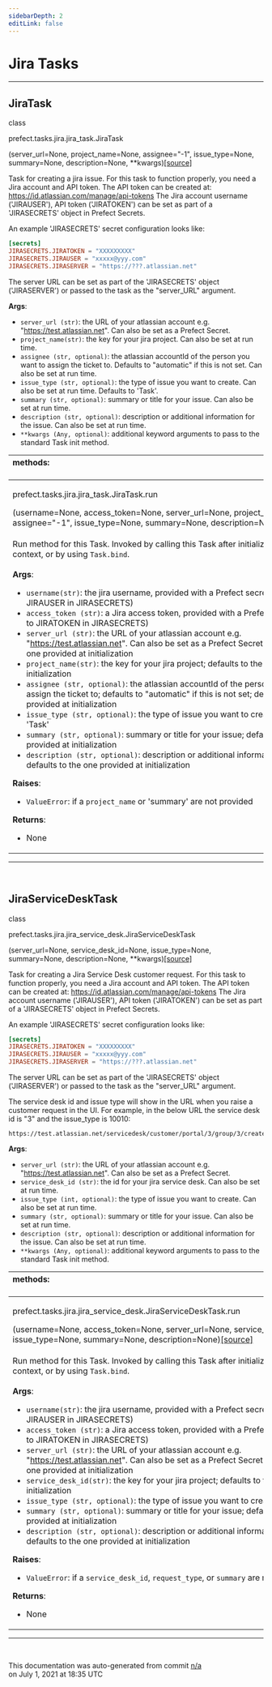 ```yaml
---
sidebarDepth: 2
editLink: false
---
```

# Jira Tasks
---
 ## JiraTask
 <div class='class-sig' id='prefect-tasks-jira-jira-task-jiratask'><p class="prefect-sig">class </p><p class="prefect-class">prefect.tasks.jira.jira_task.JiraTask</p>(server_url=None, project_name=None, assignee=&quot;-1&quot;, issue_type=None, summary=None, description=None, **kwargs)<span class="source"><a href="https://github.com/PrefectHQ/prefect/blob/master/src/prefect/tasks/jira/jira_task.py#L8">[source]</a></span></div>

Task for creating a jira issue. For this task to function properly, you need a Jira account and API token.  The API token can be created at: https://id.atlassian.com/manage/api-tokens The Jira account username ('JIRAUSER'), API token ('JIRATOKEN') can be set as part of a 'JIRASECRETS' object in Prefect Secrets.

An example 'JIRASECRETS' secret configuration looks like:


```toml
[secrets]
JIRASECRETS.JIRATOKEN = "XXXXXXXXX"
JIRASECRETS.JIRAUSER = "xxxxx@yyy.com"
JIRASECRETS.JIRASERVER = "https://???.atlassian.net"

```

The server URL can be set as part of the 'JIRASECRETS' object ('JIRASERVER') or passed to the task as the "server_URL" argument.

**Args**:     <ul class="args"><li class="args">`server_url (str)`: the URL of your atlassian account e.g.         "https://test.atlassian.net".  Can also be set as a Prefect Secret.     </li><li class="args">`project_name(str)`:  the key for your jira project. Can also be set at run time.     </li><li class="args">`assignee (str, optional)`: the atlassian accountId of the person you want to assign         the ticket to.  Defaults to "automatic" if this is not set. Can also be set at run         time.     </li><li class="args">`issue_type (str, optional)`: the type of issue you want to create.  Can also be set at         run time. Defaults to 'Task'.     </li><li class="args">`summary (str, optional)`: summary or title for your issue. Can also be set at run time.     </li><li class="args">`description (str, optional)`: description or additional information for the issue. Can         also be set at run time.     </li><li class="args">`**kwargs (Any, optional)`: additional keyword arguments to pass to the standard Task         init method.</li></ul>

|methods: &nbsp;&nbsp;&nbsp;&nbsp;&nbsp;&nbsp;&nbsp;&nbsp;&nbsp;&nbsp;&nbsp;&nbsp;&nbsp;&nbsp;&nbsp;&nbsp;&nbsp;&nbsp;&nbsp;&nbsp;&nbsp;&nbsp;&nbsp;&nbsp;&nbsp;&nbsp;&nbsp;&nbsp;&nbsp;&nbsp;&nbsp;&nbsp;&nbsp;&nbsp;&nbsp;&nbsp;&nbsp;&nbsp;&nbsp;&nbsp;&nbsp;&nbsp;&nbsp;&nbsp;&nbsp;&nbsp;&nbsp;&nbsp;&nbsp;&nbsp;&nbsp;&nbsp;&nbsp;&nbsp;&nbsp;&nbsp;&nbsp;&nbsp;&nbsp;&nbsp;&nbsp;&nbsp;&nbsp;&nbsp;&nbsp;&nbsp;&nbsp;&nbsp;&nbsp;&nbsp;&nbsp;&nbsp;&nbsp;&nbsp;&nbsp;&nbsp;&nbsp;&nbsp;&nbsp;&nbsp;&nbsp;&nbsp;&nbsp;&nbsp;&nbsp;&nbsp;&nbsp;&nbsp;&nbsp;&nbsp;&nbsp;&nbsp;&nbsp;&nbsp;&nbsp;&nbsp;&nbsp;&nbsp;&nbsp;&nbsp;&nbsp;&nbsp;&nbsp;&nbsp;&nbsp;&nbsp;&nbsp;&nbsp;&nbsp;&nbsp;&nbsp;&nbsp;&nbsp;&nbsp;&nbsp;&nbsp;&nbsp;&nbsp;&nbsp;&nbsp;&nbsp;&nbsp;&nbsp;&nbsp;&nbsp;&nbsp;&nbsp;&nbsp;&nbsp;&nbsp;&nbsp;&nbsp;&nbsp;&nbsp;&nbsp;&nbsp;&nbsp;&nbsp;&nbsp;&nbsp;&nbsp;&nbsp;&nbsp;&nbsp;&nbsp;&nbsp;&nbsp;&nbsp;&nbsp;&nbsp;|
|:----|
 | <div class='method-sig' id='prefect-tasks-jira-jira-task-jiratask-run'><p class="prefect-class">prefect.tasks.jira.jira_task.JiraTask.run</p>(username=None, access_token=None, server_url=None, project_name=None, assignee=&quot;-1&quot;, issue_type=None, summary=None, description=None)<span class="source"><a href="https://github.com/PrefectHQ/prefect/blob/master/src/prefect/tasks/jira/jira_task.py#L61">[source]</a></span></div>
<p class="methods">Run method for this Task. Invoked by calling this Task after initialization within a Flow context, or by using `Task.bind`.<br><br>**Args**:     <ul class="args"><li class="args">`username(str)`: the jira username, provided with a Prefect secret (defaults to         JIRAUSER in JIRASECRETS)     </li><li class="args">`access_token (str)`: a Jira access token, provided with a Prefect secret (defaults         to JIRATOKEN in JIRASECRETS)     </li><li class="args">`server_url (str)`: the URL of your atlassian account e.g.         "https://test.atlassian.net".  Can also be set as a Prefect Secret. Defaults to         the one provided at initialization     </li><li class="args">`project_name(str)`:  the key for your jira project; defaults to the one provided         at initialization     </li><li class="args">`assignee (str, optional)`: the atlassian accountId of the person you want to         assign the ticket to; defaults to "automatic" if this is not set; defaults to         the one provided at initialization     </li><li class="args">`issue_type (str, optional)`: the type of issue you want to create; defaults to         'Task'     </li><li class="args">`summary (str, optional)`: summary or title for your issue; defaults to the one         provided at initialization     </li><li class="args">`description (str, optional)`: description or additional information for the issue;         defaults to the one provided at initialization</li></ul> **Raises**:     <ul class="args"><li class="args">`ValueError`: if a `project_name` or 'summary' are not provided</li></ul> **Returns**:     <ul class="args"><li class="args">None</li></ul></p>|

---
<br>

 ## JiraServiceDeskTask
 <div class='class-sig' id='prefect-tasks-jira-jira-service-desk-jiraservicedesktask'><p class="prefect-sig">class </p><p class="prefect-class">prefect.tasks.jira.jira_service_desk.JiraServiceDeskTask</p>(server_url=None, service_desk_id=None, issue_type=None, summary=None, description=None, **kwargs)<span class="source"><a href="https://github.com/PrefectHQ/prefect/blob/master/src/prefect/tasks/jira/jira_service_desk.py#L8">[source]</a></span></div>

Task for creating a Jira Service Desk customer request. For this task to function properly, you need a Jira account and API token.  The API token can be created at: https://id.atlassian.com/manage/api-tokens The Jira account username ('JIRAUSER'), API token ('JIRATOKEN') can be set as part of a 'JIRASECRETS' object in Prefect Secrets.

An example 'JIRASECRETS' secret configuration looks like:


```toml
[secrets]
JIRASECRETS.JIRATOKEN = "XXXXXXXXX"
JIRASECRETS.JIRAUSER = "xxxxx@yyy.com"
JIRASECRETS.JIRASERVER = "https://???.atlassian.net"

```

The server URL can be set as part of the 'JIRASECRETS' object ('JIRASERVER') or passed to the task as the "server_URL" argument.

The service desk id and issue type will show in the URL when you raise a customer request in the UI.  For example, in the below URL the service desk id is "3" and the issue_type is 10010:


```
https://test.atlassian.net/servicedesk/customer/portal/3/group/3/create/10010

````

**Args**:     <ul class="args"><li class="args">`server_url (str)`: the URL of your atlassian account e.g.         "https://test.atlassian.net".  Can also be set as a Prefect Secret.     </li><li class="args">`service_desk_id (str)`:  the id for your jira service desk. Can also be set at run time.     </li><li class="args">`issue_type (int, optional)`: the type of issue you want to create.  Can also be set at         run time.     </li><li class="args">`summary (str, optional)`: summary or title for your issue. Can also be set at run time.     </li><li class="args">`description (str, optional)`: description or additional information for the issue. Can         also be set at run time.     </li><li class="args">`**kwargs (Any, optional)`: additional keyword arguments to pass to the standard Task         init method.</li></ul>

|methods: &nbsp;&nbsp;&nbsp;&nbsp;&nbsp;&nbsp;&nbsp;&nbsp;&nbsp;&nbsp;&nbsp;&nbsp;&nbsp;&nbsp;&nbsp;&nbsp;&nbsp;&nbsp;&nbsp;&nbsp;&nbsp;&nbsp;&nbsp;&nbsp;&nbsp;&nbsp;&nbsp;&nbsp;&nbsp;&nbsp;&nbsp;&nbsp;&nbsp;&nbsp;&nbsp;&nbsp;&nbsp;&nbsp;&nbsp;&nbsp;&nbsp;&nbsp;&nbsp;&nbsp;&nbsp;&nbsp;&nbsp;&nbsp;&nbsp;&nbsp;&nbsp;&nbsp;&nbsp;&nbsp;&nbsp;&nbsp;&nbsp;&nbsp;&nbsp;&nbsp;&nbsp;&nbsp;&nbsp;&nbsp;&nbsp;&nbsp;&nbsp;&nbsp;&nbsp;&nbsp;&nbsp;&nbsp;&nbsp;&nbsp;&nbsp;&nbsp;&nbsp;&nbsp;&nbsp;&nbsp;&nbsp;&nbsp;&nbsp;&nbsp;&nbsp;&nbsp;&nbsp;&nbsp;&nbsp;&nbsp;&nbsp;&nbsp;&nbsp;&nbsp;&nbsp;&nbsp;&nbsp;&nbsp;&nbsp;&nbsp;&nbsp;&nbsp;&nbsp;&nbsp;&nbsp;&nbsp;&nbsp;&nbsp;&nbsp;&nbsp;&nbsp;&nbsp;&nbsp;&nbsp;&nbsp;&nbsp;&nbsp;&nbsp;&nbsp;&nbsp;&nbsp;&nbsp;&nbsp;&nbsp;&nbsp;&nbsp;&nbsp;&nbsp;&nbsp;&nbsp;&nbsp;&nbsp;&nbsp;&nbsp;&nbsp;&nbsp;&nbsp;&nbsp;&nbsp;&nbsp;&nbsp;&nbsp;&nbsp;&nbsp;&nbsp;&nbsp;&nbsp;&nbsp;&nbsp;&nbsp;|
|:----|
 | <div class='method-sig' id='prefect-tasks-jira-jira-service-desk-jiraservicedesktask-run'><p class="prefect-class">prefect.tasks.jira.jira_service_desk.JiraServiceDeskTask.run</p>(username=None, access_token=None, server_url=None, service_desk_id=None, issue_type=None, summary=None, description=None)<span class="source"><a href="https://github.com/PrefectHQ/prefect/blob/master/src/prefect/tasks/jira/jira_service_desk.py#L64">[source]</a></span></div>
<p class="methods">Run method for this Task. Invoked by calling this Task after initialization within a Flow context, or by using `Task.bind`.<br><br>**Args**:     <ul class="args"><li class="args">`username(str)`: the jira username, provided with a Prefect secret (defaults to         JIRAUSER in JIRASECRETS)     </li><li class="args">`access_token (str)`: a Jira access token, provided with a Prefect secret (defaults         to JIRATOKEN in JIRASECRETS)     </li><li class="args">`server_url (str)`: the URL of your atlassian account e.g.         "https://test.atlassian.net".  Can also be set as a Prefect Secret. Defaults to         the one provided at initialization     </li><li class="args">`service_desk_id(str)`:  the key for your jira project; defaults to the one         provided at initialization     </li><li class="args">`issue_type (str, optional)`: the type of issue you want to create;     </li><li class="args">`summary (str, optional)`: summary or title for your issue; defaults to the one         provided at initialization     </li><li class="args">`description (str, optional)`: description or additional information for the issue;         defaults to the one provided at initialization</li></ul> **Raises**:     <ul class="args"><li class="args">`ValueError`: if a `service_desk_id`, `request_type`, or `summary` are not provided</li></ul> **Returns**:     <ul class="args"><li class="args">None</li></ul></p>|

---
<br>


<p class="auto-gen">This documentation was auto-generated from commit <a href='https://github.com/PrefectHQ/prefect/commit/n/a'>n/a</a> </br>on July 1, 2021 at 18:35 UTC</p>